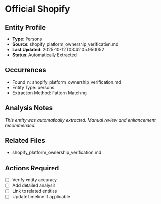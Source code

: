 # Official Shopify

## Entity Profile
- **Type**: Persons
- **Source**: shopify_platform_ownership_verification.md
- **Last Updated**: 2025-10-12T03:42:05.950052
- **Status**: Automatically Extracted

## Occurrences
- Found in: shopify_platform_ownership_verification.md
- Entity Type: persons
- Extraction Method: Pattern Matching

## Analysis Notes
*This entity was automatically extracted. Manual review and enhancement recommended.*

## Related Files
- shopify_platform_ownership_verification.md

## Actions Required
- [ ] Verify entity accuracy
- [ ] Add detailed analysis
- [ ] Link to related entities
- [ ] Update timeline if applicable
